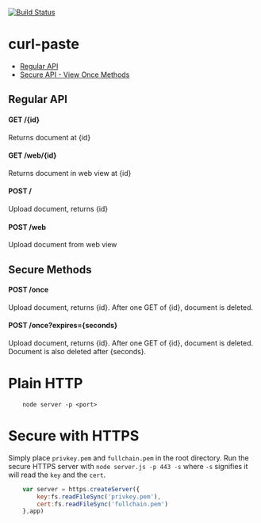 [![Build Status](https://travis-ci.org/rook2pawn/curl-paste.svg?branch=master)](https://travis-ci.org/rook2pawn/curl-paste)

# curl-paste

* <a href='#regularapi'>Regular API</a>
* <a href='#secureapi'>Secure API - View Once Methods</a>

<a name='regularapi'></a>
## Regular API

#### GET /{id}
Returns document at {id}

#### GET /web/{id}
Returns document in web view at {id}

#### POST /
Upload document, returns {id}

#### POST /web
Upload document from web view

<a name='secureapi'></a>
## Secure Methods

#### POST /once
Upload document, returns {id}. After one GET of {id}, document is deleted.

#### POST /once?expires={seconds}
Upload document, returns {id}. After one GET of {id}, document is deleted. Document is also deleted after {seconds}.

# Plain HTTP

```
	node server -p <port>
```


# Secure with HTTPS

Simply place `privkey.pem` and `fullchain.pem` in the root directory.
Run the secure HTTPS server with `node server.js -p 443 -s` where `-s` signifies it will read the `key` and the `cert`.

```js
    var server = https.createServer({
        key:fs.readFileSync('privkey.pem'),
        cert:fs.readFileSync('fullchain.pem')
    },app)
```

